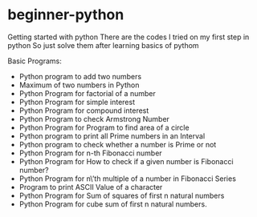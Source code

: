 # beginner-python
Getting started with python
There are the codes I tried on my first step in python 
So just solve them after learning basics of pythom


Basic Programs:<br>

* Python program to add two numbers
* Maximum of two numbers in Python
* Python Program for factorial of a number
* Python Program for simple interest
* Python Program for compound interest
* Python Program to check Armstrong Number
* Python Program for Program to find area of a circle
* Python program to print all Prime numbers in an Interval
* Python program to check whether a number is Prime or not
* Python Program for n-th Fibonacci number
* Python Program for How to check if a given number is Fibonacci number?
* Python Program for n\’th multiple of a number in Fibonacci Series
* Program to print ASCII Value of a character
* Python Program for Sum of squares of first n natural numbers
* Python Program for cube sum of first n natural numbers.
